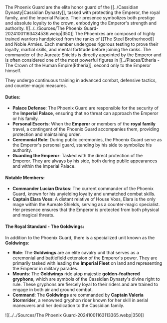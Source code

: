 The Phoenix Guard are the elite honor guard of the [[../Cassidian Dynasty|Cassidian Dynasty]], tasked with protecting the Emperor, the royal family, and the Imperial Palace. Their presence symbolizes both prestige and absolute loyalty to the crown, embodying the Emperor's strength and authority.
![[../../Sources/The Phoenix Guard-20241001163434536.webp|350]]
The Phoenixes are composed of highly trained warriors handpicked from the ranks of  [[The Steel Brotherhood]] and Noble Armies. Each member undergoes rigorous testing to prove their loyalty, martial skills, and mental fortitude before joining the ranks.
The commander of the Aureate Shields is directly appointed by the Emperor and is often considered one of the most powerful figures in [[../Places/Etheria - The Crown of the Human Empire|Etheria]], second only to the Emperor himself.

They undergo continuous training in advanced combat, defensive tactics, and counter-magic measures. 

#### **Duties**:

- **Palace Defense**: The Phoenix Guard are responsible for the security of the **Imperial Palace**, ensuring that no threat can approach the Emperor or his family.
- **Personal Escorts**: When the **Emperor** or members of the **royal family** travel, a contingent of the  Phoenix Guard accompanies them, providing protection and maintaining order.
- **Ceremonial Role**: During public ceremonies, the  Phoenix Guard serve as the Emperor's personal guard, standing by his side to symbolize his authority.
- **Guarding the Emperor**: Tasked with the direct protection of the Emperor. They are always by his side, both during public appearances and within the Imperial Palace.

#### **Notable Members**:

- **Commander Lucian Drakos**: The current commander of the Phoenix Guard, known for his unyielding loyalty and unmatched combat skills. 
- **Captain Elara Voss**: A distant relative of House Voss, Elara is the only mage within the Aureate Shields, serving as a counter-magic specialist. Her presence ensures that the Emperor is protected from both physical and magical threats.


#### **The Royal Standard - The Goldwings**:

In addition to the Phoenix Guard, there is a specialized unit known as the **Goldwings**:
- **Role**: The **Goldwings** are an elite cavalry unit that serves as a ceremonial and battlefield extension of the Emperor's power. They are primarily tasked with leading the **Imperial Fleet** on land and representing the Emperor in military parades.
- **Mounts**: The **Goldwings** ride atop majestic **golden-feathered gryphons**, which are symbols of the Cassidian Dynasty's divine right to rule. These gryphons are fiercely loyal to their riders and are trained to engage in both air and ground combat.
- **Command**: The **Goldwings** are commanded by **Captain Valeria Stormrider**, a renowned gryphon rider known for her skill in aerial maneuvers and her dedication to the Cassidian family.


![[../../Sources/The Phoenix Guard-20241001163113365.webp|350]]
